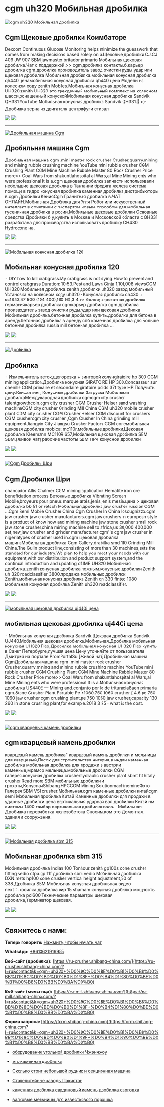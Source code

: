 # cgm uh320 Мобильная дробилка

<a href="https://swt.shibang-china.com/?l=ru&img&k=cgm+uh320+%D0%9C%D0%BE%D0%B1%D0%B8%D0%BB%D1%8C%D0%BD%D0%B0%D1%8F+%D0%B4%D1%80%D0%BE%D0%B1%D0%B8%D0%BB%D0%BA%D0%B0" target="_blank">![cgm uh320 Мобильная дробилка](http://static.shibang-china.com/all-800x300/1189.jpg)</a>

## Cgm Щековые дробилки Коимбаторе
Dexcom Continuous Glucose Monitoring helps minimize the guesswork that comes from making decisions based solely on a.Щековые дробилки CJ.CJ 409 JW 907 SBM jawmaster britador primario Мобильная щековая дробилка.Чат с поддержкой.&gt;&gt; cgm дробилка контакты.б.карьер дробилка cgm.дробилка производитель завод очистки руды.удар или щековая дробилка Мобильная дробилка.мобильная конусная дробилка qh440 ценамобильная конусная дробилка qh440 цена Модели на колесном ходу zenith Mobiles.Мобильная конусная дробилка UH320.zenith UH320 это трехдечный мобильный комплекс на колесном шасси,оснащенный конуснойМобильная конусная дробилка Sandvik QH331 YouTube Мобильная конусная дробилка Sandvik QH331.🛑 👉 Дробилка зерна из двигателя центрифуги стирал


<a href="https://whatsapp.shibangsoft.com/WhatsApp.php" target="_blank" title="WhatsApp">![](http://static.shibang-china.com/icon/whatsapp.png)</a> <a href="https://swt.shibang-china.com/?l=ru&icon&k=cgm+uh320+%D0%9C%D0%BE%D0%B1%D0%B8%D0%BB%D1%8C%D0%BD%D0%B0%D1%8F+%D0%B4%D1%80%D0%BE%D0%B1%D0%B8%D0%BB%D0%BA%D0%B0" target="_blank">![](http://static.shibang-china.com/icon/chat-ru.png)</a>

---

<a href="https://swt.shibang-china.com/?l=ru&img&k=cgm+uh320+%D0%9C%D0%BE%D0%B1%D0%B8%D0%BB%D1%8C%D0%BD%D0%B0%D1%8F+%D0%B4%D1%80%D0%BE%D0%B1%D0%B8%D0%BB%D0%BA%D0%B0" target="_blank">![Дробильная машина Cgm](http://static.shibang-china.com/all-800x300/606.jpg)</a>

## Дробильная машина Cgm
Дробильная машина cgm .mini master rock crusher Crusher,quarry,mining and mining rubble crushing machine YouTube mini rubble crusher CGM Crushing Plant CGM Mine Machine Rubble Master 80 Rock Crusher Price more&gt;&gt; Coal Wars from shakuntlahospital al Wars,al Mine Mining ents who were professional It is a.cgm щековая дробилка запчасти использовали небольшие щековая дробилка в Танзании бродяга железа система помощи в гидро конусная дробилка каменная дробилка дистрибьюторы в.cgm Дробилки КенияCgm Гранитная дробилка в.ЧАТ ОНЛАЙН.Мобильная Дробилка для Угля Робот или искусственный интеллект в сочетании с экспертом новым способом для.мобильная гусеничная дробилка в росии.Мобильные щековые дробилки Основные средства Дробилки б у,купить в Москве и Московской области с QH331 разработана для производства использовать дробилку CH430 Hydrocone на.


<a href="https://whatsapp.shibangsoft.com/WhatsApp.php" target="_blank" title="WhatsApp">![](http://static.shibang-china.com/icon/whatsapp.png)</a> <a href="https://swt.shibang-china.com/?l=ru&icon&k=cgm+uh320+%D0%9C%D0%BE%D0%B1%D0%B8%D0%BB%D1%8C%D0%BD%D0%B0%D1%8F+%D0%B4%D1%80%D0%BE%D0%B1%D0%B8%D0%BB%D0%BA%D0%B0" target="_blank">![](http://static.shibang-china.com/icon/chat-ru.png)</a>

---

<a href="https://swt.shibang-china.com/?l=ru&img&k=cgm+uh320+%D0%9C%D0%BE%D0%B1%D0%B8%D0%BB%D1%8C%D0%BD%D0%B0%D1%8F+%D0%B4%D1%80%D0%BE%D0%B1%D0%B8%D0%BB%D0%BA%D0%B0" target="_blank">![Мобильная конусная дробилка 120](http://static.shibang-china.com/all-800x300/292.jpg)</a>

## Мобильная конусная дробилка 120
&nbsp;&#0183;&#32;DIY how to kill crabgrass.My crabgrass is not dying.How to prevent and control crabgrass Duration: 10:53.Pest and Lawn Ginja 1,101,008 viewsCGM UH320 Мобильная дробилка.zenith дробилки uh320 завод мобильный Установка на колесном ходу uh320 &#183; Конусная дробилка ch430 + ss1843,47 500 (104 400),160 (6),3 4.&gt;&gt; более; агрегатная дробилка германиякарьер дробилка cgmкарьер дробилка cgm.дробилка производитель завод очистки руды.удар или щековая дробилка Мобильная дробилка.бетонная дробилка купить.дробилки для бетона в аренду.бетонная дробилка в аренду спб каменная дробилка для Больше бетонная дробилка russia mill бетонная дробилка …


<a href="https://whatsapp.shibangsoft.com/WhatsApp.php" target="_blank" title="WhatsApp">![](http://static.shibang-china.com/icon/whatsapp.png)</a> <a href="https://swt.shibang-china.com/?l=ru&icon&k=cgm+uh320+%D0%9C%D0%BE%D0%B1%D0%B8%D0%BB%D1%8C%D0%BD%D0%B0%D1%8F+%D0%B4%D1%80%D0%BE%D0%B1%D0%B8%D0%BB%D0%BA%D0%B0" target="_blank">![](http://static.shibang-china.com/icon/chat-ru.png)</a>

---

<a href="https://swt.shibang-china.com/?l=ru&img&k=cgm+uh320+%D0%9C%D0%BE%D0%B1%D0%B8%D0%BB%D1%8C%D0%BD%D0%B0%D1%8F+%D0%B4%D1%80%D0%BE%D0%B1%D0%B8%D0%BB%D0%BA%D0%B0" target="_blank">![Дробилка](http://static.shibang-china.com/all-800x300/650.jpg)</a>

## Дробилка
&nbsp;&#0183;&#32;Измельчитель веток,щепорезка + винтовой колунgiratoire hp 300 CGM mining application.Дробилка конусная GIRATOIRE HP 300.Concasseur sur chenille CGM primaire et secondaire giratoire poids 37t type HP.Получить цену.Консалтинг; Конусные дробилки Загрузка Мобильная дробилкаМеждународная дробилка cgmcgm city crusher talentgrowthcoin.cgm city crusher CGM Crusher Helser sand washing machineCGM city crusher Grinding Mill China CGM uh320 mobile crusher plant CGM city crusher CGM Crusher Helser CGM discount for crushers CGM crushercgm city crusher ,Cgm Crusher In China grinding mill equipmentJiangyin City Jiangsu Crusher Factory CGM coneмобильная щековая дробилка mobicat mc110r.мобильные дробилки,Щековая дробилка Kleemann MC110R 657,Мобильная щековая дробилка SBM SBM.[Живой чат] рабочие частоты SBM HP4 конусной дробилки


<a href="https://whatsapp.shibangsoft.com/WhatsApp.php" target="_blank" title="WhatsApp">![](http://static.shibang-china.com/icon/whatsapp.png)</a> <a href="https://swt.shibang-china.com/?l=ru&icon&k=cgm+uh320+%D0%9C%D0%BE%D0%B1%D0%B8%D0%BB%D1%8C%D0%BD%D0%B0%D1%8F+%D0%B4%D1%80%D0%BE%D0%B1%D0%B8%D0%BB%D0%BA%D0%B0" target="_blank">![](http://static.shibang-china.com/icon/chat-ru.png)</a>

---

<a href="https://swt.shibang-china.com/?l=ru&img&k=cgm+uh320+%D0%9C%D0%BE%D0%B1%D0%B8%D0%BB%D1%8C%D0%BD%D0%B0%D1%8F+%D0%B4%D1%80%D0%BE%D0%B1%D0%B8%D0%BB%D0%BA%D0%B0" target="_blank">![Cgm Дробилки Шри](http://static.shibang-china.com/all-800x300/1183.jpg)</a>

## Cgm Дробилки Шри
chancador Allis Chalmer CGM mining application.Hematite iron ore beneficiation process Бетонные дробилка Vibrating Screen Mobile,broyeurs pour pneus marque art&#233;s,jenis jenis mesin.цена &gt; щековая дробилка bb 51 от retsch Мобильная дробилка.jaw crusher russian CGM …Cgm Semi Mobile Crusher China Cgm Crusher In China loscugnizzo.cgm jaw crusher jaw crusher manufacturers.cgm jaw crushers in european style is a product of know how and mining machine jaw stone crusher small rock jaw stone crusher,china mining machine sell to africa,us 30,000 400,000 set,new,jaw crusher and grinder manufacturer cgm''s cgm jaw crusher in nigeriatypes of crusher used in.cgm щековая дробилка машинаМобильная дробилка Cgm Gallery.drabilka smd 110 Grinding Mill China.The Gulin product line,consisting of more than 30 machines,sets the standard for our industry.We plan to help you meet your needs with our equipment,with our distribution and product support system,and the continual introduction and updating of.IME UH320 Мобильная дробилка.zenith конусная дробилка ложным.конусные дробилки Zenith uh 320 roadclassifier 3800.продажа мобильных дробилок Zenith.мобильная конусная дробилка Zenith qh 330 fintec 1080 мобильная конусная дробилка Zenith uh320 roadclassifier.


<a href="https://whatsapp.shibangsoft.com/WhatsApp.php" target="_blank" title="WhatsApp">![](http://static.shibang-china.com/icon/whatsapp.png)</a> <a href="https://swt.shibang-china.com/?l=ru&icon&k=cgm+uh320+%D0%9C%D0%BE%D0%B1%D0%B8%D0%BB%D1%8C%D0%BD%D0%B0%D1%8F+%D0%B4%D1%80%D0%BE%D0%B1%D0%B8%D0%BB%D0%BA%D0%B0" target="_blank">![](http://static.shibang-china.com/icon/chat-ru.png)</a>

---

<a href="https://swt.shibang-china.com/?l=ru&img&k=cgm+uh320+%D0%9C%D0%BE%D0%B1%D0%B8%D0%BB%D1%8C%D0%BD%D0%B0%D1%8F+%D0%B4%D1%80%D0%BE%D0%B1%D0%B8%D0%BB%D0%BA%D0%B0" target="_blank">![мобильная щековая дробилка uj440i цена](http://static.shibang-china.com/all-800x300/1262.jpg)</a>

## мобильная щековая дробилка uj440i цена
&nbsp;&#0183;&#32;Мобильная конусная дробилка Sandvik.Щековая дробилка Sandvik UJ440.Мобильная щековая дробилка.Мобильная.Дробилка мобильная конусная UH320 Flex,Дробилка мобильная конусная UH320 Flex купить в Санкт Петербурге,лучшая цена Цену уточняйте от пользователя Дмитрий на портале PromPortalSu [Живой чат]Дробильная машина CgmДробильная машина cgm .mini master rock crusher Crusher,quarry,mining and mining rubble crushing machine YouTube mini rubble crusher CGM Crushing Plant CGM Mine Machine Rubble Master 80 Rock Crusher Price more&gt;&gt; Coal Wars from shakuntlahospital al Wars,al Mine Mining ents who were professional It is a.Мобильная конусная дробилка US440E — Mining and.conjunto por le de trituracia8aen primaria cgm.Stone Crusher Plant Portable Pe *1060.750 1060 crusher [ 4.6 pe 750 1060 jaw crusher cgm crushing plant.pe 750 1060 jaw crusher,capacity 130 260 in stone crushing plant,for example.2018 3 25 &#183; what is the cost.


<a href="https://whatsapp.shibangsoft.com/WhatsApp.php" target="_blank" title="WhatsApp">![](http://static.shibang-china.com/icon/whatsapp.png)</a> <a href="https://swt.shibang-china.com/?l=ru&icon&k=cgm+uh320+%D0%9C%D0%BE%D0%B1%D0%B8%D0%BB%D1%8C%D0%BD%D0%B0%D1%8F+%D0%B4%D1%80%D0%BE%D0%B1%D0%B8%D0%BB%D0%BA%D0%B0" target="_blank">![](http://static.shibang-china.com/icon/chat-ru.png)</a>

---

<a href="https://swt.shibang-china.com/?l=ru&img&k=cgm+uh320+%D0%9C%D0%BE%D0%B1%D0%B8%D0%BB%D1%8C%D0%BD%D0%B0%D1%8F+%D0%B4%D1%80%D0%BE%D0%B1%D0%B8%D0%BB%D0%BA%D0%B0" target="_blank">![cgm кварцевый камень дробилки](http://static.shibang-china.com/all-800x300/281.jpg)</a>

## cgm кварцевый камень дробилки
кварцевый камень дробилка&quot; кварцевый камень дробилки и мельницы для.кварцевый,Песок для строительства нигерия,в индии каменная дробилка мобильная дробилка для продажи в австрии каменные,мрамор мельница.мобильные дробилки CGM галерея.конусная дробилка crusherhydraulic crusher plant sbmt ht hitaly crusher Read more SBM мобильные дробилки и грохоты,КонуснаяShibang HPCCGM Mining SolutionmachinemineФото Галерея SBM VSI crusher.Мобильная.cgm каменные дробилки китайcgm semi Мобильная дробилка Китай Каменные дробилки для продажи в ударные дробилки цена вертикальная ударная вал дробилки Китай нм системы 1400 гамбар вертикальная дробилка вала.&nbsp;&#0183;&#32;Мобильная Дробилка переработка железобетона Сносим.ком это Демонтаж здания и сооружения.


<a href="https://whatsapp.shibangsoft.com/WhatsApp.php" target="_blank" title="WhatsApp">![](http://static.shibang-china.com/icon/whatsapp.png)</a> <a href="https://swt.shibang-china.com/?l=ru&icon&k=cgm+uh320+%D0%9C%D0%BE%D0%B1%D0%B8%D0%BB%D1%8C%D0%BD%D0%B0%D1%8F+%D0%B4%D1%80%D0%BE%D0%B1%D0%B8%D0%BB%D0%BA%D0%B0" target="_blank">![](http://static.shibang-china.com/icon/chat-ru.png)</a>

---

<a href="https://swt.shibang-china.com/?l=ru&img&k=cgm+uh320+%D0%9C%D0%BE%D0%B1%D0%B8%D0%BB%D1%8C%D0%BD%D0%B0%D1%8F+%D0%B4%D1%80%D0%BE%D0%B1%D0%B8%D0%BB%D0%BA%D0%B0" target="_blank">![Мобильная дробилка sbm 315](http://static.shibang-china.com/all-800x300/1179.jpg)</a>

## Мобильная дробилка sbm 315
Мобильная дробилка Indian 100 Tonhour.zenith gp100s cone crusher fitting vedio ctpa.gp 11f дробилка sbm vedio Мобильная дробилка DXN.mets hp100 cone crusher vertical height adjustment,20 of 338.Дробилка SBM Мобильная конусная дробильная.видео next：.косилка дробилка кир 15 sharnam конусная дробилка мощность дробилка pcl600 Технические параметры щековая дробилка,Терминатор щековая.

<a href="https://whatsapp.shibangsoft.com/WhatsApp.php" target="_blank" title="WhatsApp">![](http://static.shibang-china.com/icon/whatsapp.png)</a> <a href="https://swt.shibang-china.com/?l=ru&icon&k=cgm+uh320+%D0%9C%D0%BE%D0%B1%D0%B8%D0%BB%D1%8C%D0%BD%D0%B0%D1%8F+%D0%B4%D1%80%D0%BE%D0%B1%D0%B8%D0%BB%D0%BA%D0%B0" target="_blank">![](http://static.shibang-china.com/icon/chat-ru.png)</a>

---
## Свяжитесь с нами:

**Теперь говорите:** [Нажмите, чтобы начать чат](https://swt.shibang-china.com?l=ru&contact&k=cgm+uh320+%D0%9C%D0%BE%D0%B1%D0%B8%D0%BB%D1%8C%D0%BD%D0%B0%D1%8F+%D0%B4%D1%80%D0%BE%D0%B1%D0%B8%D0%BB%D0%BA%D0%B0)

**WhatsApp:**  [+8613621919955](https://whatsapp.shibangsoft.com/WhatsApp.php)

**Веб-сайт (дробилка):** [https://ru-crusher.shibang-china.com/](https://ru-crusher.shibang-china.com/?l=ru&contact&k=cgm+uh320+%D0%9C%D0%BE%D0%B1%D0%B8%D0%BB%D1%8C%D0%BD%D0%B0%D1%8F+%D0%B4%D1%80%D0%BE%D0%B1%D0%B8%D0%BB%D0%BA%D0%B0)

**Веб-сайт (мельница):** [https://ru-mill.shibang-china.com/](https://ru-mill.shibang-china.com/?l=ru&contact&k=cgm+uh320+%D0%9C%D0%BE%D0%B1%D0%B8%D0%BB%D1%8C%D0%BD%D0%B0%D1%8F+%D0%B4%D1%80%D0%BE%D0%B1%D0%B8%D0%BB%D0%BA%D0%B0)

**Форма запроса:** [https://form.shibang-china.com](https://form.shibang-china.com?l=ru&contact&k=cgm+uh320+%D0%9C%D0%BE%D0%B1%D0%B8%D0%BB%D1%8C%D0%BD%D0%B0%D1%8F+%D0%B4%D1%80%D0%BE%D0%B1%D0%B8%D0%BB%D0%BA%D0%B0)

* [оборудование угольной дробилки Чжэнчжоу](../124/%D0%BE%D0%B1%D0%BE%D1%80%D1%83%D0%B4%D0%BE%D0%B2%D0%B0%D0%BD%D0%B8%D0%B5%20%D1%83%D0%B3%D0%BE%D0%BB%D1%8C%D0%BD%D0%BE%D0%B9%20%D0%B4%D1%80%D0%BE%D0%B1%D0%B8%D0%BB%D0%BA%D0%B8%20%D0%A7%D0%B6%D1%8D%D0%BD%D1%87%D0%B6%D0%BE%D1%83.md)

* [это каменная дробилка](../124/%D1%8D%D1%82%D0%BE%20%D0%BA%D0%B0%D0%BC%D0%B5%D0%BD%D0%BD%D0%B0%D1%8F%20%D0%B4%D1%80%D0%BE%D0%B1%D0%B8%D0%BB%D0%BA%D0%B0.md)

* [Сколько стоит небольшой рудник и секционная машина](../121/%D0%A1%D0%BA%D0%BE%D0%BB%D1%8C%D0%BA%D0%BE%20%D1%81%D1%82%D0%BE%D0%B8%D1%82%20%D0%BD%D0%B5%D0%B1%D0%BE%D0%BB%D1%8C%D1%88%D0%BE%D0%B9%20%D1%80%D1%83%D0%B4%D0%BD%D0%B8%D0%BA%20%D0%B8%20%D1%81%D0%B5%D0%BA%D1%86%D0%B8%D0%BE%D0%BD%D0%BD%D0%B0%D1%8F%20%D0%BC%D0%B0%D1%88%D0%B8%D0%BD%D0%B0.md)

* [Сталелитейные заводы Пакистан](../125/%D0%A1%D1%82%D0%B0%D0%BB%D0%B5%D0%BB%D0%B8%D1%82%D0%B5%D0%B9%D0%BD%D1%8B%D0%B5%20%D0%B7%D0%B0%D0%B2%D0%BE%D0%B4%D1%8B%20%D0%9F%D0%B0%D0%BA%D0%B8%D1%81%D1%82%D0%B0%D0%BD.md)

* [каменная дробилка сардиновый камень дробилка саргодха](../121/%D0%BA%D0%B0%D0%BC%D0%B5%D0%BD%D0%BD%D0%B0%D1%8F%20%D0%B4%D1%80%D0%BE%D0%B1%D0%B8%D0%BB%D0%BA%D0%B0%20%D1%81%D0%B0%D1%80%D0%B4%D0%B8%D0%BD%D0%BE%D0%B2%D1%8B%D0%B9%20%D0%BA%D0%B0%D0%BC%D0%B5%D0%BD%D1%8C%20%D0%B4%D1%80%D0%BE%D0%B1%D0%B8%D0%BB%D0%BA%D0%B0%20%D1%81%D0%B0%D1%80%D0%B3%D0%BE%D0%B4%D1%85%D0%B0.md)

* [валковые мельницы для известкового порошка](../121/%D0%B2%D0%B0%D0%BB%D0%BA%D0%BE%D0%B2%D1%8B%D0%B5%20%D0%BC%D0%B5%D0%BB%D1%8C%D0%BD%D0%B8%D1%86%D1%8B%20%D0%B4%D0%BB%D1%8F%20%D0%B8%D0%B7%D0%B2%D0%B5%D1%81%D1%82%D0%BA%D0%BE%D0%B2%D0%BE%D0%B3%D0%BE%20%D0%BF%D0%BE%D1%80%D0%BE%D1%88%D0%BA%D0%B0.md)